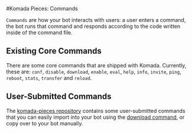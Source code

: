 #Komada Pieces: Commands

`Commands` are how your bot interacts with users: a user enters a command, the bot runs that command and responds according to the code written inside of the command file.

## Existing Core Commands

There are some core commands that are shipped with Komada. Currently, these are: `conf`, `disable`, `download`, `enable`, `eval`, `help`, `info`, `invite`, `ping`, `reboot`, `stats`, `transfer` and `reload`.

## User-Submitted Commands

The [komada-pieces repository](https://github.com/dirigeants/komada-pieces/tree/master/commands) contains some user-submitted commands that you can easily import into your bot using the [download command](./download-command.md), or copy over to your bot manually.
